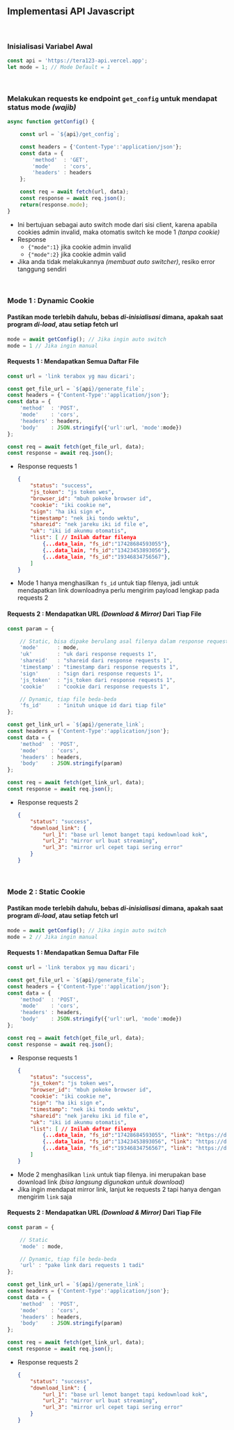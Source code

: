 ## Implementasi API Javascript

<br>

### Inisialisasi Variabel Awal

```js
const api = 'https://tera123-api.vercel.app';
let mode = 1; // Mode Default = 1
```

<br>

### Melakukan requests ke endpoint `get_config` untuk mendapat status mode *(wajib)*

```js
async function getConfig() {

    const url = `${api}/get_config`;

    const headers = {'Content-Type':'application/json'};
    const data = {
        'method'  : 'GET',
        'mode'    : 'cors',
        'headers' : headers
    };

    const req = await fetch(url, data);
    const response = await req.json();
    return(response.mode);
}
```
- Ini bertujuan sebagai auto switch mode dari sisi client, karena apabila cookies admin invalid, maka otomatis switch ke mode 1 *(tanpa cookie)*
- Response
    - `{"mode":1}` jika cookie admin invalid
    - `{"mode":2}` jika cookie admin valid
- Jika anda tidak melakukannya *(membuat auto switcher)*, resiko error tanggung sendiri

<br>

### **Mode 1** : Dynamic Cookie

#### Pastikan mode terlebih dahulu, bebas *di-inisialisasi* dimana, apakah saat program *di-load*, atau setiap fetch url

```js
mode = await getConfig(); // Jika ingin auto switch
mode = 1 // Jika ingin manual
```

#### **Requests 1** : Mendapatkan Semua Daftar File

```js
const url = 'link terabox yg mau dicari';

const get_file_url = `${api}/generate_file`;
const headers = {'Content-Type':'application/json'};
const data = {
    'method'  : 'POST',
    'mode'    : 'cors',
    'headers' : headers,
    'body'    : JSON.stringify({'url':url, 'mode':mode})
};

const req = await fetch(get_file_url, data);
const response = await req.json();
```

- Response requests 1
    ```json
    {
        "status": "success",
        "js_token": "js token wes",
        "browser_id": "mbuh pokoke browser id",
        "cookie": "iki cookie ne",
        "sign": "ha iki sign e",
        "timestamp": "nek iki tondo wektu",
        "shareid": "nek jareku iki id file e",
        "uk": "iki id akunmu otomatis",
        "list": [ // Inilah daftar filenya
            {...data_lain, "fs_id":"17428684593055"},
            {...data_lain, "fs_id":"13423453893056"},
            {...data_lain, "fs_id":"19346834756567"},
        ]
    }
    ```
- Mode 1 hanya menghasilkan `fs_id` untuk tiap filenya, jadi untuk mendapatkan link downloadnya perlu mengirim payload lengkap pada requests 2

#### **Requests 2** : Mendapatkan URL *(Download & Mirror)* Dari Tiap File

```js
const param = {

    // Static, bisa dipake berulang asal filenya dalam response requests 1 yg sama
    'mode'      : mode,
    'uk'        : "uk dari response requests 1",
    'shareid'   : "shareid dari response requests 1",
    'timestamp' : "timestamp dari response requests 1",
    'sign'      : "sign dari response requests 1",
    'js_token'  : "js_token dari response requests 1",
    'cookie'    : "cookie dari response requests 1",

    // Dynamic, tiap file beda-beda
    'fs_id'     : "inituh unique id dari tiap file"
};

const get_link_url = `${api}/generate_link`;
const headers = {'Content-Type':'application/json'};
const data = {
    'method'  : 'POST',
    'mode'    : 'cors',
    'headers' : headers,
    'body'    : JSON.stringify(param)
};

const req = await fetch(get_link_url, data);
const response = await req.json();
```

- Response requests 2
    ```json
    {
        "status": "success",
        "download_link": {
            "url_1": "base url lemot banget tapi kedownload kok",
            "url_2": "mirror url buat streaming",
            "url_3": "mirror url cepet tapi sering error"
        }
    }
    ```

<br>

### **Mode 2** : Static Cookie

#### Pastikan mode terlebih dahulu, bebas *di-inisialisasi* dimana, apakah saat program *di-load*, atau setiap fetch url

```js
mode = await getConfig(); // Jika ingin auto switch
mode = 2 // Jika ingin manual
```

#### **Requests 1** : Mendapatkan Semua Daftar File

```js
const url = 'link terabox yg mau dicari';

const get_file_url = `${api}/generate_file`;
const headers = {'Content-Type':'application/json'};
const data = {
    'method'  : 'POST',
    'mode'    : 'cors',
    'headers' : headers,
    'body'    : JSON.stringify({'url':url, 'mode':mode})
};

const req = await fetch(get_file_url, data);
const response = await req.json();
```

- Response requests 1
    ```json
    {
        "status": "success",
        "js_token": "js token wes",
        "browser_id": "mbuh pokoke browser id",
        "cookie": "iki cookie ne",
        "sign": "ha iki sign e",
        "timestamp": "nek iki tondo wektu",
        "shareid": "nek jareku iki id file e",
        "uk": "iki id akunmu otomatis",
        "list": [ // Inilah daftar filenya
            {...data_lain, "fs_id":"17428684593055", "link": "https://dm-d.terabox.com/..."},
            {...data_lain, "fs_id":"13423453893056", "link": "https://dm-d.terabox.com/..."},
            {...data_lain, "fs_id":"19346834756567", "link": "https://dm-d.terabox.com/..."},
        ]
    }
    ```
- Mode 2 menghasilkan `link` untuk tiap filenya. ini merupakan base download link *(bisa langsung digunakan untuk download)*
- Jika ingin mendapat mirror link, lanjut ke requests 2 tapi hanya dengan mengirim `link` saja

#### **Requests 2** : Mendapatkan URL *(Download & Mirror)* Dari Tiap File

```js
const param = {

    // Static
    'mode' : mode,

    // Dynamic, tiap file beda-beda
    'url' : "pake link dari requests 1 tadi"
};

const get_link_url = `${api}/generate_link`;
const headers = {'Content-Type':'application/json'};
const data = {
    'method'  : 'POST',
    'mode'    : 'cors',
    'headers' : headers,
    'body'    : JSON.stringify(param)
};

const req = await fetch(get_link_url, data);
const response = await req.json();
```

- Response requests 2
    ```json
    {
        "status": "success",
        "download_link": {
            "url_1": "base url lemot banget tapi kedownload kok",
            "url_2": "mirror url buat streaming",
            "url_3": "mirror url cepet tapi sering error"
        }
    }
    ```
